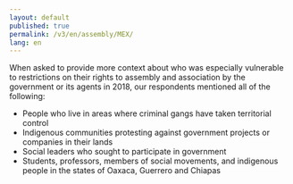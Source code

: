 ```yaml
---
layout: default
published: true
permalink: /v3/en/assembly/MEX/
lang: en
---
```


When asked to provide more context about who was especially vulnerable to restrictions on their rights to assembly and association by the government or its agents in 2018, our respondents mentioned all of the following:
-	People who live in areas where criminal gangs have taken territorial control 
-	Indigenous communities protesting against government projects or companies in their lands
-	Social leaders who sought to participate in government
-	Students, professors, members of social movements, and indigenous people in the states of Oaxaca, Guerrero and Chiapas

